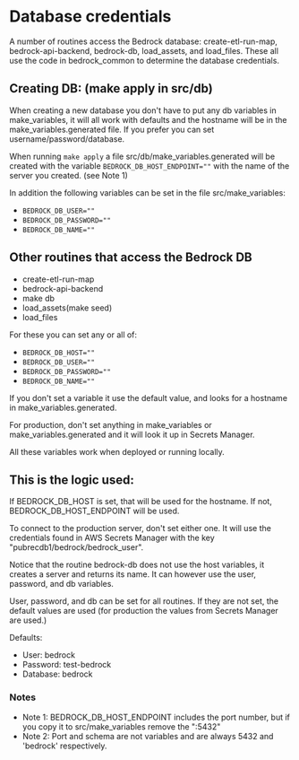 # Database credentials

A number of routines access the Bedrock database: create-etl-run-map, bedrock-api-backend, bedrock-db, load_assets, and load_files. These all use the code in bedrock_common to determine the database credentials.

## Creating DB: (make apply in src/db)

When creating a new database you don't have to put any db variables in make_variables, it will all work with defaults and the hostname will be in the make_variables.generated file.
If you prefer you can set username/password/database.

When running ```make apply``` a file src/db/make_variables.generated will be created with the variable ```BEDROCK_DB_HOST_ENDPOINT=""``` with the name of the server you created. (see Note 1)

In addition the following variables can be set in the file src/make_variables:

- ```BEDROCK_DB_USER=""```
- ```BEDROCK_DB_PASSWORD=""```
- ```BEDROCK_DB_NAME=""```

## Other routines that access the Bedrock DB

- create-etl-run-map
- bedrock-api-backend
- make db
- load_assets(make seed)
- load_files

For these you can set any or all of:

- ```BEDROCK_DB_HOST=""```
- ```BEDROCK_DB_USER=""```
- ```BEDROCK_DB_PASSWORD=""```
- ```BEDROCK_DB_NAME=""```

If you don't set a variable it use the default value, and looks for a hostname in make_variables.generated.

For production, don't set anything in make_variables or make_variables.generated and it will look it up in Secrets Manager.

All these variables work when deployed or running locally.

## This is the logic used:

If BEDROCK_DB_HOST is set, that will be used for the hostname. If not, BEDROCK_DB_HOST_ENDPOINT will be used. 

To connect to the production server, don't set either one. It will use the credentials found in AWS Secrets Manager with the key "pubrecdb1/bedrock/bedrock_user".

Notice that the routine bedrock-db does not use the host variables, it creates a server and returns its name. It can however use the user, password, and db variables.

User, password, and db can be set for all routines. If they are not set, the default values are used (for production the values from Secrets Manager are used.)

Defaults:
- User: bedrock
- Password: test-bedrock
- Database: bedrock




### Notes

- Note 1: BEDROCK_DB_HOST_ENDPOINT includes the port number, but if you copy it to src/make_variables remove the ":5432"
- Note 2: Port and schema are not variables and are always 5432 and 'bedrock' respectively.